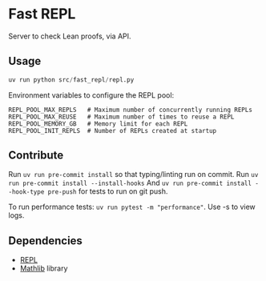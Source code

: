 # Fast REPL

Server to check Lean proofs, via API.

## Usage

```python
uv run python src/fast_repl/repl.py
```

Environment variables to configure the REPL pool:

```
REPL_POOL_MAX_REPLS   # Maximum number of concurrently running REPLs
REPL_POOL_MAX_REUSE   # Maximum number of times to reuse a REPL
REPL_POOL_MEMORY_GB   # Memory limit for each REPL
REPL_POOL_INIT_REPLS  # Number of REPLs created at startup
```

## Contribute

Run `uv run pre-commit install` so that typing/linting run on commit.
Run `uv run pre-commit install --install-hooks`
And `uv run pre-commit install --hook-type pre-push` for tests to run on git push.

To run performance tests: `uv run pytest -m "performance"`. Use -s to view logs.

## Dependencies

- [REPL](https://github.com/leanprover-community/repl)
- [Mathlib](https://github.com/leanprover-community/mathlib4) library
